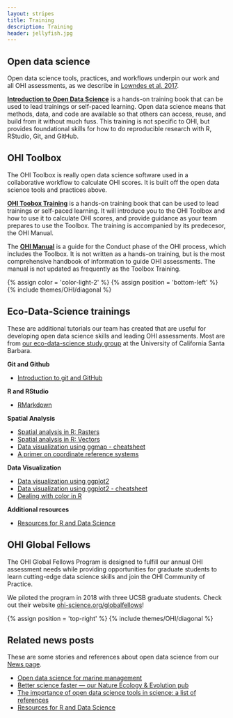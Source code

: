 ```yaml
---
layout: stripes
title: Training
description: Training
header: jellyfish.jpg
---
```


## Open data science

Open data science tools, practices, and workflows underpin our work and all OHI assessments, as we describe in [Lowndes et al. 2017](https://www.nature.com/articles/s41559-017-0160). 

[**Introduction to Open Data Science**](http://ohi-science.org/data-science-training/) is a hands-on training book that can be used to lead trainings or self-paced learning. Open data science means that methods, data, and code are available so that others can access, reuse, and build from it without much fuss. This training is not specific to OHI, but provides foundational skills for how to do reproducible research with R, RStudio, Git, and GitHub. 


## OHI Toolbox 

The OHI Toolbox is really open data science software used in a collaborative workflow to calculate OHI scores. It is built off the open data science tools and practices above.

[**OHI Toobox Training**](http://ohi-science.org/toolbox-training/) is a hands-on training book that can be used to lead trainings or self-paced learning. It will introduce you to the OHI Toolbox and how to use it to calculate OHI scores, and provide guidance as your team prepares to use the Toolbox. The training is accompanied by its predecesor, the OHI Manual.

The [**OHI Manual**](/manual) is a guide for the Conduct phase of the OHI process, which includes the Toolbox. It is not written as a hands-on training, but is the most comprehensive handbook of information to guide OHI assessments. The manual is not updated as frequently as the Toolbox Training.  

{% assign color = 'color-light-2' %}
{% assign position = 'bottom-left' %}
{% include themes/OHI/diagonal %}


## Eco-Data-Science trainings

These are additional tutorials our team has created that are useful for developing open data science skills and leading OHI assessments. Most are from [our eco-data-science study group](http://eco-data-science.github.io/) at the University of California Santa Barbara.

**Git and Github**  
- <a href="https://github.com/eco-data-science/github-intro" target="_blank">Introduction to git and GitHub</a>  

**R and RStudio**  
- <a href="https://github.com/eco-data-science/rmarkdown_R" target="_blank">RMarkdown</a>   

**Spatial Analysis**  
- <a href="https://github.com/eco-data-science/spatial-analysis-R#introduction-to-spatial-analysis-in-r" target="_blank">Spatial analysis in R: Rasters</a>  
- <a href="https://github.com/eco-data-science/spatial_analysis2_R#r-spatial-analysis-workshop-vectors-polygons-and-shapefiles" target="_blank">Spatial analysis in R: Vectors</a>  
- [Data visualization using ggmap - cheatsheet](https://github.com/OHI-Science/ohi-science.github.io/raw/3c6babb40348e62b322abadad086ece565411adf/assets/downloads/other/ggmapCheatsheet.pdf)  
- [A primer on coordinate reference systems](https://github.com/OHI-Science/ohi-science.github.io/raw/dev/assets/downloads/other/CRS.pdf)  


**Data Visualization**  
- <a href="https://rawgit.com/eco-data-science/VisualizingData/master/ggplot2_intro.html" target="_blank">Data visualization using ggplot2</a>  
- [Data visualization using ggplot2 - cheatsheet](https://github.com/OHI-Science/ohi-science.github.io/raw/dev/assets/downloads/other/ggplot2%20cheatsheet%20v2.pdf)
- [Dealing with color in R](https://github.com/OHI-Science/ohi-science.github.io/raw/dev/assets/downloads/other/ColorDec82015.pdf)  

**Additional resources**  
- <a href="http://ohi-science.org/news/Resources-for-R-and-Data-Science" target="_blank">Resources for R and Data Science</a>  


## OHI Global Fellows

The OHI Global Fellows Program is designed to fulfill our annual OHI assessment needs while providing opportunities for graduate students to learn cutting-edge data science skills and join the OHI Community of Practice. 

We piloted the program in 2018 with three UCSB graduate students. Check out their website [ohi-science.org/globalfellows](http://ohi-science.org/globalfellows/)!

{% assign position = 'top-right' %}
{% include themes/OHI/diagonal %}


## Related news posts 

These are some stories and references about open data science from our [News page](http://ohi-science.org/news). 

- [Open data science for marine management](http://ohi-science.org/news/ohi-and-open-data-science)
- [Better science faster — our Nature Ecology & Evolution pub
](http://ohi-science.org/news/better-science-faster)
- [The importance of open data science tools in science: a list of references](http://ohi-science.org/news/importance-of-open-data-science-tools)
- [Resources for R and Data Science](http://ohi-science.org/news/Resources-for-R-and-Data-Science)
 